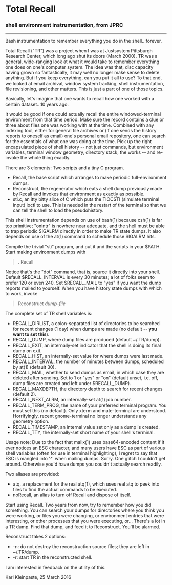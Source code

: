 # Total Recall
### shell environment instrumentation, from JPRC
------------------------------------------------

Bash instrumentation to remember everything you do in the shell...forever.

Total Recall ("TR") was a project when I was at Justsystem Pittsburgh
Research Center, which long ago shut its doors (March 2000).  TR was a
general, wide-ranging look at what it would take to remember everything
one does on one's computer system.  The idea was that, disc capacity
having grown so fantastically, it may well no longer make sense to delete
anything.  But if you keep everything, can you put it all to use?  To that
end, we looked at email archival, window system tracking, shell
instrumentation, file revisioning, and other matters.  This is just a part
of one of those topics.

Basically, let's imagine that one wants to recall how one worked with a
certain dataset...10 years ago.

It would be good if one could actually recall the entire windowed-terminal
environment from that time period.  Make sure the record contains a clue
or three about files one was working with at the time.  Combined with any
indexing tool, either for general file archives or (if one sends the
history reports to oneself as email) one's personal email repository, one
can search for the essentials of what one was doing at the time.  Pick up
the right encapsulated piece of shell history -- not just commands, but
environment variables, terminal window geometry, directory stack, the
works -- and re-invoke the whole thing exactly.

There are 3 elements: Two scripts and a tiny C program.

- Recall, the base script which arranges to make periodic
full-environment dumps.
- Reconstruct, the regenerator which eats a shell dump previously made by
Recall and invokes that environment as exactly as possible.
- sti.c, an itty bitty slice of C which puts the TIOCSTI (simulate
terminal input) ioctl to use. This is needed in the restart of the
terminal so that we can tell the shell to load the pseudohistory.

This shell instrumentation depends on use of bash(1) because csh(1) is far
too primitive; "onintr" is nowhere near adequate, and the shell must be
able to trap periodic SIGALRM directly in order to make TR state dumps. It
also depends on use of the at(1) command to schedule those SIGALRM hits.

Compile the trivial "sti" program, and put it and the scripts in your
$PATH. Start making environment dumps with

> . Recall

Notice that's the "dot" command, that is, source it directly into your
shell. Default $RECALL\_INTERVAL is every 30 minutes; a lot of folks seem
to prefer 120 or even 240. Set $RECALL\_MAIL to "yes" if you want the dump
reports mailed to yourself. When you have history state dumps with which
to work, invoke

> Reconstruct *dump-file*

The complete set of TR shell variables is:

- RECALL\_DIRLIST, a colon-separated list of directories to be
searched for recent changes (1 day) when dumps are made (no default --
**you want to set this**).
- RECALL\_DUMP, where dump files are produced (default ~/.TR/dump).
- RECALL\_EXIT, an internally-set indicator that the shell is doing its
final dump on exit.
- RECALL\_HIST, an internally-set value for where dumps were last made.
- RECALL\_INTERVAL, the number of minutes between dumps, scheduled by at(1)
(default 30).
- RECALL\_MAIL, whether to send dumps as email, in which case they are
deleted after sending. Set to 1 or "yes" or "on" (default unset, i.e. off,
dump files are created and left under $RECALL\_DUMP).
- RECALL\_MAXDEPTH, the directory depth to search for recent changes
(default 2).
- RECALL\_NEXT\_ALRM, an internally-set at(1) job number.
- RECALL\_TERM\_PROG, the name of your preferred terminal program.  You
must set this (no default).  Only xterm and mate-terminal are understood.
Horrifyingly, recent gnome-terminal no longer understands any geometry option.
- RECALL\_TIMESTAMP, an internal value set only as a dump is created.
- RECALL\_TTY, the internally-set short name of your shell's terminal.

Usage note: Due to the fact that mailx(1) uses base64-encoded content if
it ever notices an ESC character, and many users have ESC as part of
various shell variables (often for use in terminal highlighting), I regret
to say that ESC is mangled into '^' when mailing dumps.  Sorry.  One
glitch I couldn't get around.  Otherwise you'd have dumps you couldn't
actually search readily.

Two aliases are provided:

- atq, a replacement for the real atq(1), which uses real atq to peek into
files to find the actual commands to be executed.
- noRecall, an alias to turn off Recall and dispose of itself.

Start using Recall.  Two years from now, try to remember how you did
something.  You can search your dumps for directories where you think you
were working, or files you were changing, or environment entries that were
interesting, or other processes that you were executing, or...  There's a
lot in a TR dump.  Find that dump, and feed it to Reconstruct.  You'll be
alarmed.

Reconstruct takes 2 options:

- -n: do not destroy the reconstruction source files; they are left in
~/.TR/dump.
- -r: start TR in the reconstructed shell.

I am interested in feedback on the utility of this.

Karl Kleinpaste, 25 March 2016
